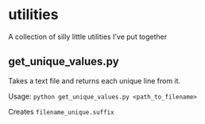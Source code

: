 # utilities
A collection of silly little utilities I've put together

## get_unique_values.py
Takes a text file and returns each unique line from it.

Usage:
`python get_unique_values.py <path_to_filename>`

Creates `filename_unique.suffix`
